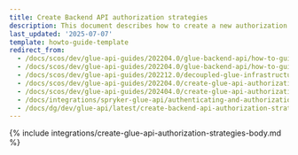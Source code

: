 ```yaml
---
title: Create Backend API authorization strategies
description: This document describes how to create a new authorization strategy.
last_updated: '2025-07-07'
template: howto-guide-template
redirect_from:
  - /docs/scos/dev/glue-api-guides/202204.0/glue-backend-api/how-to-guides/using-authorization-framework.html
  - /docs/scos/dev/glue-api-guides/202204.0/glue-backend-api/how-to-guides/how-to-use-authorization-framework.html
  - /docs/scos/dev/glue-api-guides/202212.0/decoupled-glue-infrastructure/how-to-guides/how-to-use-authorization-framework.html
  - /docs/scos/dev/glue-api-guides/202204.0/create-glue-api-authorization-strategies.html
  - /docs/scos/dev/glue-api-guides/202404.0/create-glue-api-authorization-strategies.html
  - /docs/integrations/spryker-glue-api/authenticating-and-authorization/create-glue-api-authorization-strategies.html
  - /docs/dg/dev/glue-api/latest/create-backend-api-authorization-strategies.html
---
```


{% include integrations/create-glue-api-authorization-strategies-body.md %}
